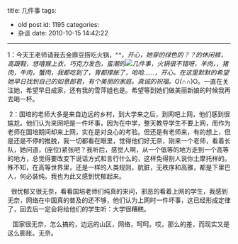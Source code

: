 title: 几件事
tags:
  - old post
id: 1195
categories:
  - 杂谈
date: 2010-10-15 14:42:22
---

1：今天王老师请我去金鼎豆捞吃火锅，^_^，开心，她穿的绿色的？？的休闲裤，高跟鞋，悠嘻猴上衣，巧克力发色，蛮潮的![几件事](http://www.sinaimg.cn/uc/myshow/blog/misc/gif/E___6708EN00SIGG.gif "几件事")，火锅很不错呀，羊肉，，猪肉，牛肉，蟹肉，我都吃到了，胃都撑胀了，哈哈……，开心。在这里默默的希望她早日找到自己的如意郎君，有个美丽的家庭。真诚的祝福。O(∩_∩)O。一直在关注她，希望早日成家，还有我的雪萍姐也是。希望等到她们做美丽新娘的时候我再去喝一杯。

<wbr /> <wbr /> 2：国培的老师大多是来自边远的乡村，到大学来之后，到网吧上网，他们感到很尴尬。他们认为来网吧是一件坏事，因为在中学，整天教导学生不要上网，而作为老师在国培期间却来上网，实在是对良心的考验。但还是有老师来，有的想上，但是还是不停的推脱，我一切都看在眼里，觉得他们好无奈，刚来一个老师，看着长队，她问道，(座位)紧张吧？我听后，感觉人啊，从一个低等的地方走到一个高等的地方，总觉得要改变下说话方式和言行什么的，这样免得别人说你土摩托样的。殊不知，在高等世界里，还是一样的人类规则，肮脏，无秩序和高雅，都是下里巴人，何必装纯。我也为此又感到忧郁起来。

<wbr /> <wbr /> <wbr /> 很忧郁又很无奈，看看国培老师们纯真的来问，邪恶的看着上网的学生，我感到无奈，网络在中国真的普及的还不够，他们认为上网时一件坏事，这已经形成定律了，回去后一定会将给他们的学生听：大学很糟糕。

<wbr /> <wbr /> <wbr /> <wbr /> 国家很无奈，怎么搞的，边远的山区，网络，呵呵。哎。那么的差，而现实又是这么膨胀。无奈。